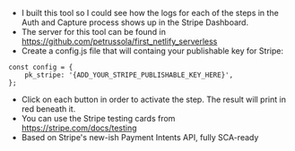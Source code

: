 ﻿- I built this tool so I could see how the logs for each of the steps in the Auth and Capture process shows up in the Stripe Dashboard. 
- The server for this tool can be found in https://github.com/petrussola/first_netlify_serverless
- Create a config.js file that will containg your publishable key for Stripe:

```
const config = {
	pk_stripe: '{ADD_YOUR_STRIPE_PUBLISHABLE_KEY_HERE}',
};
```

- Click on each button in order to activate the step. The result will print in red beneath it.
- You can use the Stripe testing cards from https://stripe.com/docs/testing
- Based on Stripe's new-ish Payment Intents API, fully SCA-ready
